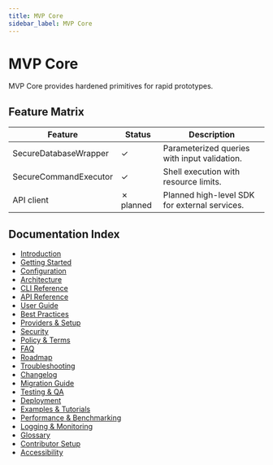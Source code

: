 ```yaml
---
title: MVP Core
sidebar_label: MVP Core
---
```


# MVP Core

[](../readiness.yml)
[](#)

MVP Core provides hardened primitives for rapid prototypes.

## Feature Matrix

| Feature | Status | Description |
| ------- | ------ | ----------- |
| SecureDatabaseWrapper | ✓ | Parameterized queries with input validation. |
| SecureCommandExecutor | ✓ | Shell execution with resource limits. |
| API client | ✗ planned | Planned high-level SDK for external services. |

## Documentation Index

- [Introduction](./introduction.md)
- [Getting Started](./getting-started.md)
- [Configuration](./configuration.md)
- [Architecture](./architecture.md)
- [CLI Reference](./cli-reference.md)
- [API Reference](./api-reference.md)
- [User Guide](./user-guide.md)
- [Best Practices](./best-practices.md)
- [Providers & Setup](./providers-setup.md)
- [Security](./security.md)
- [Policy & Terms](./policy-terms.md)
- [FAQ](./faq.md)
- [Roadmap](./roadmap.md)
- [Troubleshooting](./troubleshooting.md)
- [Changelog](./changelog.md)
- [Migration Guide](./migration.md)
- [Testing & QA](./testing-qa.md)
- [Deployment](./deployment.md)
- [Examples & Tutorials](./examples.md)
- [Performance & Benchmarking](./performance.md)
- [Logging & Monitoring](./logging-monitoring.md)
- [Glossary](./glossary.md)
- [Contributor Setup](./contributor-setup.md)
- [Accessibility](./accessibility.md)
